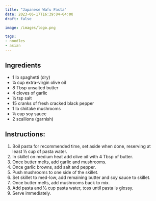 ```yaml
---
title: "Japanese Wafu Pasta"
date: 2023-06-17T16:39:04-04:00
draft: false

image: /images/logo.png

tags: 
- noodles
- asian
---
```


## Ingredients
- 1 lb spaghetti (dry)
- &frac14; cup extra-virgin olive oil
- 8 Tbsp unsalted butter
- 4 cloves of garlic
- &frac14; tsp salt
- 15 cranks of fresh cracked black pepper
- 1 lb shiitake mushrooms
- &frac14; cup soy sauce
- 2 scallions (garnish)

## Instructions:
1. Boil pasta for recommended time, set aside when done, reserving at least ½ cup of pasta water.
1. In skillet on medium heat add olive oil with 4 Tbsp of butter.
1. Once butter melts, add garlic and mushrooms.
1. Once garlic browns, add salt and pepper.
1. Push mushrooms to one side of the skillet.
1. Set skillet to med-low, add remaining butter and soy sauce to skillet.
1. Once butter melts, add mushrooms back to mix.
1. Add pasta and ½ cup pasta water, toss until pasta is glossy.
1. Serve immediately.
